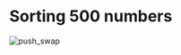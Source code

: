 <!DOCTYPE html>
<html lang="en">
<head>
    <meta charset="UTF-8">
    <meta name="viewport" content="width=device-width, initial-scale=1.0">
    
</head>
<body>
    <h1>Sorting 500 numbers</h1>
    <img src="https://github.com/ruida-si/push_swap/blob/main/push_swap.gif" alt="push_swap">
</body>
</html>
